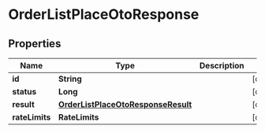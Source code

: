 

# OrderListPlaceOtoResponse


## Properties

| Name | Type | Description | Notes |
|------------ | ------------- | ------------- | -------------|
|**id** | **String** |  |  [optional] |
|**status** | **Long** |  |  [optional] |
|**result** | [**OrderListPlaceOtoResponseResult**](OrderListPlaceOtoResponseResult.md) |  |  [optional] |
|**rateLimits** | **RateLimits** |  |  [optional] |



